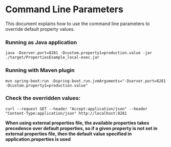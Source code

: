 # Command Line Parameters
This document explains how to use the command line parameters to override default property values.

### Running as Java application

    java -Dserver.port=8281 -Dcustom.property1=production.value -jar ./target/PropertiesExample_local-exec.jar

### Running with Maven plugin

    mvn spring-boot:run -Dspring-boot.run.jvmArguments="-Dserver.port=8281 -Dcustom.property1=production.value"

### Check the overridden values:

    curl --request GET --header "Accept:application/json" --header "Content-Type:application/json" http://localhost:8281

**When using external properties file, the available properties takes precedence over default properties, so if a given property is not set in external properties file, then the default value specified in application.properties is used**


